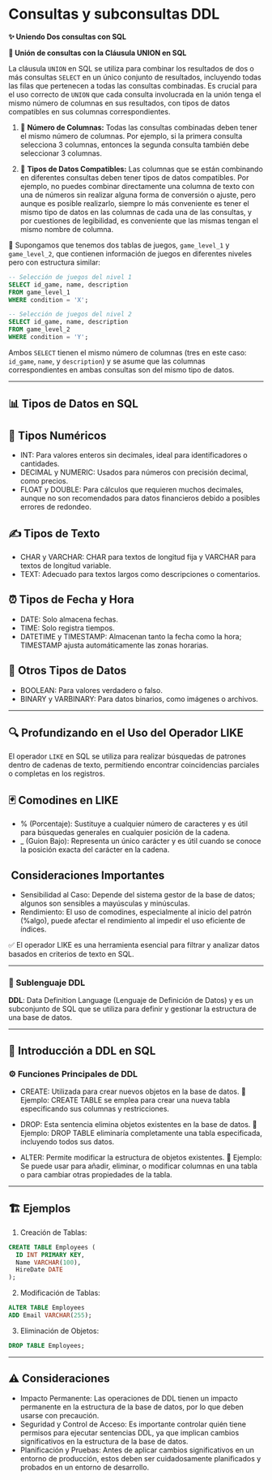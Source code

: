 # Consultas y subconsultas DDL

**✨ Uniendo Dos consultas con SQL**

**🔗 Unión de consultas con la Cláusula UNION en SQL**

La cláusula `UNION` en SQL se utiliza para combinar los resultados de dos o más consultas `SELECT` en un único conjunto de resultados, incluyendo todas las filas que pertenecen a todas las consultas combinadas. Es crucial para el uso correcto de `UNION` que cada consulta involucrada en la unión tenga el mismo número de columnas en sus resultados, con tipos de datos compatibles en sus columnas correspondientes.

1. 🔢 **Número de Columnas:** Todas las consultas combinadas deben tener el mismo número de columnas. Por ejemplo, si la primera consulta selecciona 3 columnas, entonces la segunda consulta también debe seleccionar 3 columnas.

2. 🧩 **Tipos de Datos Compatibles:** Las columnas que se están combinando en diferentes consultas deben tener tipos de datos compatibles. Por ejemplo, no puedes combinar directamente una columna de texto con una de números sin realizar alguna forma de conversión o ajuste, pero aunque es posible realizarlo, siempre lo más conveniente es tener el mismo tipo de datos en las columnas de cada una de las consultas, y por cuestiones de legibilidad, es conveniente que las mismas tengan el mismo nombre de columna.

📌 Supongamos que tenemos dos tablas de juegos, `game_level_1` y `game_level_2`, que contienen información de juegos en diferentes niveles pero con estructura similar:

```sql
-- Selección de juegos del nivel 1
SELECT id_game, name, description 
FROM game_level_1 
WHERE condition = 'X';

-- Selección de juegos del nivel 2
SELECT id_game, name, description 
FROM game_level_2 
WHERE condition = 'Y';
```

Ambos `SELECT` tienen el mismo número de columnas (tres en este caso: `id_game`, `name`, y `description`) y se asume que las columnas correspondientes en ambas consultas son del mismo tipo de datos.

---

## 📊 Tipos de Datos en SQL

## 🔢 Tipos Numéricos

- INT: Para valores enteros sin decimales, ideal para identificadores o cantidades.
- DECIMAL y NUMERIC: Usados para números con precisión decimal, como precios.
- FLOAT y DOUBLE: Para cálculos que requieren muchos decimales, aunque no son recomendados para datos financieros debido a posibles errores de redondeo.

## ✍️ Tipos de Texto

- CHAR y VARCHAR: CHAR para textos de longitud fija y VARCHAR para textos de longitud variable.
- TEXT: Adecuado para textos largos como descripciones o comentarios.

## ⏰ Tipos de Fecha y Hora

- DATE: Solo almacena fechas.
- TIME: Solo registra tiempos.
- DATETIME y TIMESTAMP: Almacenan tanto la fecha como la hora; TIMESTAMP ajusta automáticamente las zonas horarias.

## 📂 Otros Tipos de Datos

- BOOLEAN: Para valores verdadero o falso.
- BINARY y VARBINARY: Para datos binarios, como imágenes o archivos.

--- 

## 🔍 Profundizando en el Uso del Operador LIKE

El operador `LIKE` en SQL se utiliza para realizar búsquedas de patrones dentro de cadenas de texto, permitiendo encontrar coincidencias parciales o completas en los registros.

## 🃏 Comodines en LIKE

- % (Porcentaje): Sustituye a cualquier número de caracteres y es útil para búsquedas generales en cualquier posición de la cadena.
- _ (Guion Bajo): Representa un único carácter y es útil cuando se conoce la posición exacta del carácter en la cadena.

## ️ Consideraciones Importantes

- Sensibilidad al Caso: Depende del sistema gestor de la base de datos; algunos son sensibles a mayúsculas y minúsculas.
- Rendimiento: El uso de comodines, especialmente al inicio del patrón (%algo), puede afectar el rendimiento al impedir el uso eficiente de índices.

✅ El operador LIKE es una herramienta esencial para filtrar y analizar datos basados en criterios de texto en SQL.

---

### 📐 Sublenguaje DDL

**DDL**: Data Definition Language (Lenguaje de Definición de Datos) y es un subconjunto de SQL que se utiliza para definir y gestionar la estructura de una base de datos.

--- 

## 📘 Introducción a DDL en SQL

### ⚙️ Funciones Principales de DDL

- CREATE: Utilizada para crear nuevos objetos en la base de datos.
📌 Ejemplo: CREATE TABLE se emplea para crear una nueva tabla especificando sus columnas y restricciones.

- DROP: Esta sentencia elimina objetos existentes en la base de datos.
📌 Ejemplo: DROP TABLE eliminaría completamente una tabla especificada, incluyendo todos sus datos.

- ALTER: Permite modificar la estructura de objetos existentes.
📌 Ejemplo: Se puede usar para añadir, eliminar, o modificar columnas en una tabla o para cambiar otras propiedades de la tabla.

--- 

## 🏗️ Ejemplos

1. Creación de Tablas:

```sql
CREATE TABLE Employees (
  ID INT PRIMARY KEY, 
  Name VARCHAR(100), 
  HireDate DATE
);
```

2. Modificación de Tablas:
```sql
ALTER TABLE Employees 
ADD Email VARCHAR(255);
```

3. Eliminación de Objetos:
```sql
DROP TABLE Employees;
```

--- 

## ⚠️ Consideraciones

- Impacto Permanente: Las operaciones de DDL tienen un impacto permanente en la estructura de la base de datos, por lo que deben usarse con precaución.
- Seguridad y Control de Acceso: Es importante controlar quién tiene permisos para ejecutar sentencias DDL, ya que implican cambios significativos en la estructura de la base de datos.
- Planificación y Pruebas: Antes de aplicar cambios significativos en un entorno de producción, estos deben ser cuidadosamente planificados y probados en un entorno de desarrollo.
